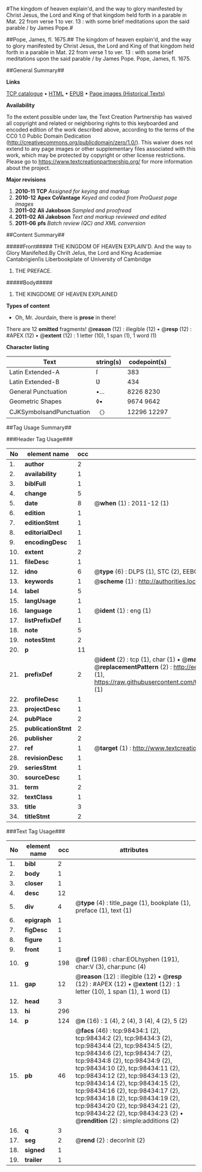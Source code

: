 #The kingdom of heaven explain'd, and the way to glory manifested by Christ Jesus, the Lord and King of that kingdom held forth in a parable in Mat. 22 from verse 1 to ver. 13 : with some brief meditations upon the said parable / by James Pope.#

##Pope, James, fl. 1675.##
The kingdom of heaven explain'd, and the way to glory manifested by Christ Jesus, the Lord and King of that kingdom held forth in a parable in Mat. 22 from verse 1 to ver. 13 : with some brief meditations upon the said parable / by James Pope.
Pope, James, fl. 1675.

##General Summary##

**Links**

[TCP catalogue](http://www.ota.ox.ac.uk/tcp/)  • 
[HTML](http://tei.it.ox.ac.uk/tcp/Texts-HTML/free/A55/A55419.html)  • 
[EPUB](http://tei.it.ox.ac.uk/tcp/Texts-EPUB/free/A55/A55419.epub) • 
[Page images (Historical Texts)](https://historicaltexts.jisc.ac.uk/eebo-13198045e)

**Availability**

To the extent possible under law, the Text Creation Partnership has waived all copyright and related or neighboring rights to this keyboarded and encoded edition of the work described above, according to the terms of the CC0 1.0 Public Domain Dedication (http://creativecommons.org/publicdomain/zero/1.0/). This waiver does not extend to any page images or other supplementary files associated with this work, which may be protected by copyright or other license restrictions. Please go to https://www.textcreationpartnership.org/ for more information about the project.

**Major revisions**

1. __2010-11__ __TCP__ *Assigned for keying and markup*
1. __2010-12__ __Apex CoVantage__ *Keyed and coded from ProQuest page images*
1. __2011-02__ __Ali Jakobson__ *Sampled and proofread*
1. __2011-02__ __Ali Jakobson__ *Text and markup reviewed and edited*
1. __2011-06__ __pfs__ *Batch review (QC) and XML conversion*

##Content Summary##

#####Front#####
THE KINGDOM OF HEAVEN EXPLAIN'D. And the way to Glory Manifeſted.By Chriſt Jeſus, the Lord and King Academiae Cantabrigienſis Liberbookplate of University of Cambridge
1. THE PREFACE.

#####Body#####

1. THE KINGDOME OF HEAVEN EXPLAINED

**Types of content**

  * Oh, Mr. Jourdain, there is **prose** in there!

There are 12 **omitted** fragments! 
 @__reason__ (12) : illegible (12)  •  @__resp__ (12) : #APEX (12)  •  @__extent__ (12) : 1 letter (10), 1 span (1), 1 word (1)

**Character listing**


|Text|string(s)|codepoint(s)|
|---|---|---|
|Latin Extended-A|ſ|383|
|Latin Extended-B|Ʋ|434|
|General Punctuation|•…|8226 8230|
|Geometric Shapes|◊▪|9674 9642|
|CJKSymbolsandPunctuation|〈〉|12296 12297|

##Tag Usage Summary##

###Header Tag Usage###

|No|element name|occ|attributes|
|---|---|---|---|
|1.|__author__|2||
|2.|__availability__|1||
|3.|__biblFull__|1||
|4.|__change__|5||
|5.|__date__|8| @__when__ (1) : 2011-12 (1)|
|6.|__edition__|1||
|7.|__editionStmt__|1||
|8.|__editorialDecl__|1||
|9.|__encodingDesc__|1||
|10.|__extent__|2||
|11.|__fileDesc__|1||
|12.|__idno__|6| @__type__ (6) : DLPS (1), STC (2), EEBO-CITATION (1), OCLC (1), VID (1)|
|13.|__keywords__|1| @__scheme__ (1) : http://authorities.loc.gov/ (1)|
|14.|__label__|5||
|15.|__langUsage__|1||
|16.|__language__|1| @__ident__ (1) : eng (1)|
|17.|__listPrefixDef__|1||
|18.|__note__|5||
|19.|__notesStmt__|2||
|20.|__p__|11||
|21.|__prefixDef__|2| @__ident__ (2) : tcp (1), char (1)  •  @__matchPattern__ (2) : ([0-9\-]+):([0-9IVX]+) (1), (.+) (1)  •  @__replacementPattern__ (2) : http://eebo.chadwyck.com/downloadtiff?vid=$1&page=$2 (1), https://raw.githubusercontent.com/textcreationpartnership/Texts/master/tcpchars.xml#$1 (1)|
|22.|__profileDesc__|1||
|23.|__projectDesc__|1||
|24.|__pubPlace__|2||
|25.|__publicationStmt__|2||
|26.|__publisher__|2||
|27.|__ref__|1| @__target__ (1) : http://www.textcreationpartnership.org/docs/. (1)|
|28.|__revisionDesc__|1||
|29.|__seriesStmt__|1||
|30.|__sourceDesc__|1||
|31.|__term__|2||
|32.|__textClass__|1||
|33.|__title__|3||
|34.|__titleStmt__|2||


###Text Tag Usage###

|No|element name|occ|attributes|
|---|---|---|---|
|1.|__bibl__|2||
|2.|__body__|1||
|3.|__closer__|1||
|4.|__desc__|12||
|5.|__div__|4| @__type__ (4) : title_page (1), bookplate (1), preface (1), text (1)|
|6.|__epigraph__|1||
|7.|__figDesc__|1||
|8.|__figure__|1||
|9.|__front__|1||
|10.|__g__|198| @__ref__ (198) : char:EOLhyphen (191), char:V (3), char:punc (4)|
|11.|__gap__|12| @__reason__ (12) : illegible (12)  •  @__resp__ (12) : #APEX (12)  •  @__extent__ (12) : 1 letter (10), 1 span (1), 1 word (1)|
|12.|__head__|3||
|13.|__hi__|296||
|14.|__p__|124| @__n__ (16) : 1 (4), 2 (4), 3 (4), 4 (2), 5 (2)|
|15.|__pb__|46| @__facs__ (46) : tcp:98434:1 (2), tcp:98434:2 (2), tcp:98434:3 (2), tcp:98434:4 (2), tcp:98434:5 (2), tcp:98434:6 (2), tcp:98434:7 (2), tcp:98434:8 (2), tcp:98434:9 (2), tcp:98434:10 (2), tcp:98434:11 (2), tcp:98434:12 (2), tcp:98434:13 (2), tcp:98434:14 (2), tcp:98434:15 (2), tcp:98434:16 (2), tcp:98434:17 (2), tcp:98434:18 (2), tcp:98434:19 (2), tcp:98434:20 (2), tcp:98434:21 (2), tcp:98434:22 (2), tcp:98434:23 (2)  •  @__rendition__ (2) : simple:additions (2)|
|16.|__q__|3||
|17.|__seg__|2| @__rend__ (2) : decorInit (2)|
|18.|__signed__|1||
|19.|__trailer__|1||
